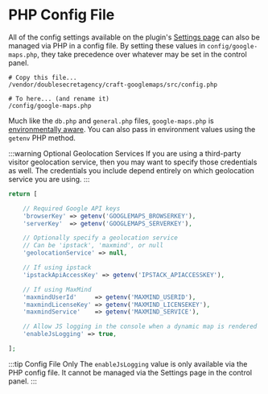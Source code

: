 # PHP Config File

All of the config settings available on the plugin's [Settings page](/getting-started/settings/) can also be managed via PHP in a config file. By setting these values in `config/google-maps.php`, they take precedence over whatever may be set in the control panel.

```shell
# Copy this file...
/vendor/doublesecretagency/craft-googlemaps/src/config.php

# To here... (and rename it)
/config/google-maps.php
```

Much like the `db.php` and `general.php` files, `google-maps.php` is [environmentally aware](https://craftcms.com/docs/3.x/config/#multi-environment-configs). You can also pass in environment values using the `getenv` PHP method.

:::warning Optional Geolocation Services
If you are using a third-party visitor geolocation service, then you may want to specify those credentials as well. The credentials you include depend entirely on which geolocation service you are using.
:::

```php
return [

    // Required Google API keys
    'browserKey' => getenv('GOOGLEMAPS_BROWSERKEY'),
    'serverKey'  => getenv('GOOGLEMAPS_SERVERKEY'),

    // Optionally specify a geolocation service
    // Can be 'ipstack', 'maxmind', or null
    'geolocationService' => null,

    // If using ipstack
    'ipstackApiAccessKey' => getenv('IPSTACK_APIACCESSKEY'),

    // If using MaxMind
    'maxmindUserId'     => getenv('MAXMIND_USERID'),
    'maxmindLicenseKey' => getenv('MAXMIND_LICENSEKEY'),
    'maxmindService'    => getenv('MAXMIND_SERVICE'),

    // Allow JS logging in the console when a dynamic map is rendered
    'enableJsLogging' => true,

];
```

:::tip Config File Only
The `enableJsLogging` value is only available via the PHP config file. It cannot be managed via the Settings page in the control panel.
:::
